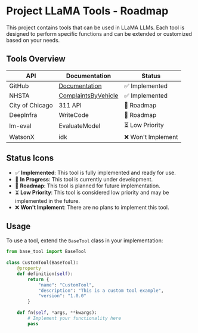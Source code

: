 # Project LLaMA Tools  - Roadmap
  
This project contains tools that can be used in LLaMA LLMs. Each tool is designed to perform specific functions and can be extended or customized based on your needs.  
  
## Tools Overview  
  
| API             | Documentation                              | Status       |  
|-----------------|--------------------------------------------|--------------|  
| GitHub          | [Documentation](docs/github/index.md)      | :white_check_mark: Implemented |
| NHSTA           | [ComplaintsByVehicle](docs/nhsta/index.md) | :white_check_mark: Implemented |
| City of Chicago | 311 API |   :triangular_flag_on_post: Roadmap |
| DeepInfra       | WriteCode                                  | :triangular_flag_on_post: Roadmap |
| lm-eval         | EvaluateModel                              | :hourglass_flowing_sand: Low Priority |
| WatsonX         | idk                                        | :x: Won't Implement |
  
## Status Icons  
  
- :white_check_mark: **Implemented**: This tool is fully implemented and ready for use.  
- :construction: **In Progress**: This tool is currently under development.  
- :triangular_flag_on_post: **Roadmap**: This tool is planned for future implementation.  
- :hourglass_flowing_sand: **Low Priority**: This tool is considered low priority and may be implemented in the future.  
- :x: **Won't Implement**: There are no plans to implement this tool.  
  
## Usage  
  
To use a tool, extend the `BaseTool` class in your implementation:  
  
```python  
from base_tool import BaseTool  
  
class CustomTool(BaseTool):  
    @property  
    def definition(self):  
        return {  
            "name": "CustomTool",  
            "description": "This is a custom tool example",  
            "version": "1.0.0"  
        }  
  
    def fn(self, *args, **kwargs):  
        # Implement your functionality here  
        pass  
```
